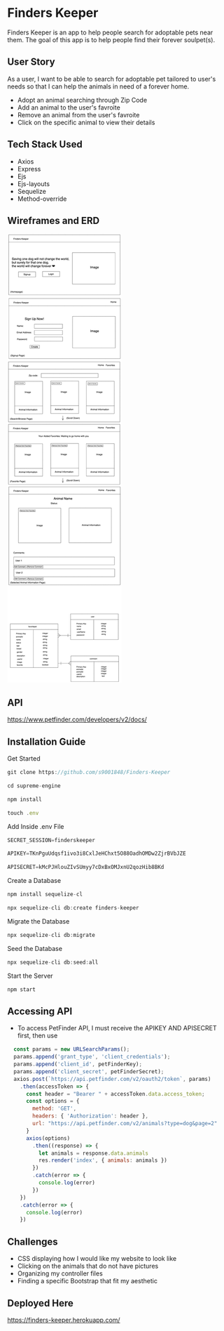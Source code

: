 # Finders Keeper
Finders Keeper is an app to help people search for adoptable pets near them. The goal of this app is to help people find their forever soulpet(s). 

## User Story
As a user, I want to be able to search for adoptable pet tailored to user's needs so that I can help the animals in need of a forever home. 

* Adopt an animal searching through Zip Code
* Add an animal to the user's favroite
* Remove an animal from the user's favroite
* Click on the specific animal to view their details 

## Tech Stack Used
* Axios 
* Express 
* Ejs
* Ejs-layouts
* Sequelize 
* Method-override

## Wireframes and ERD
![Finders Keeper Wireframe and ERD](Wireframe_ERD_Project2.png)

## API
https://www.petfinder.com/developers/v2/docs/

## Installation Guide
Get Started
```js
git clone https://github.com/s9001848/Finders-Keeper
```
```js
cd supreme-engine
```
```js
npm install
```
```js
touch .env
```
Add Inside .env File
```js
SECRET_SESSION=finderskeeper
```
```js
APIKEY=TKnPguUdqsf1ivo3i8CxlJeHChxt5O88OadhOMDw2ZjrBVbJZE
```
```js
APISECRET=kMcPJHlouZIvSUmyy7cDxBxOMJxnU2qozHib8BKd
```
Create a Database
```js
npm install sequelize-cl
```
```js
npx sequelize-cli db:create finders-keeper
```
Migrate the Database
```js
npx sequelize-cli db:migrate
```
Seed the Database
```js
npx sequelize-cli db:seed:all
```
Start the Server
```js
npm start
```

## Accessing API
* To access PetFinder API, I must receive the APIKEY AND APISECRET first, then use 
```js
  const params = new URLSearchParams();
  params.append('grant_type', 'client_credentials');
  params.append('client_id', petFinderKey);
  params.append('client_secret', petFinderSecret);
  axios.post(`https://api.petfinder.com/v2/oauth2/token`, params)
    .then(accessToken => {
      const header = "Bearer " + accessToken.data.access_token;
      const options = {
        method: 'GET',
        headers: { 'Authorization': header },
        url: "https://api.petfinder.com/v2/animals?type=dog&page=2"
      }
      axios(options)
        .then((response) => {
          let animals = response.data.animals
          res.render('index', { animals: animals })
        })
        .catch(error => {
          console.log(error)
        })
    })
    .catch(error => {
      console.log(error)
    })
```

## Challenges

* CSS displaying how I would like my website to look like
* Clicking on the animals that do not have pictures
* Organizing my controller files
* Finding a specific Bootstrap that fit my aesthetic

## Deployed Here
https://finders-keeper.herokuapp.com/


